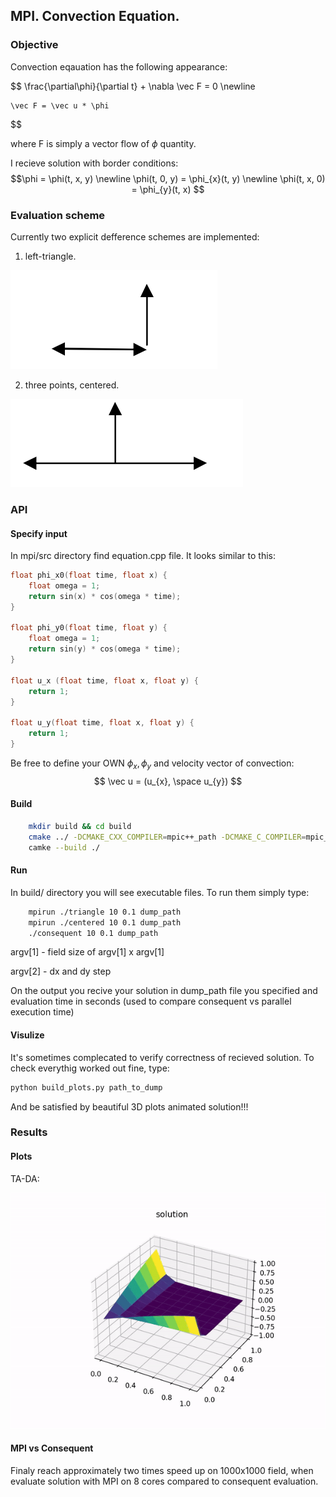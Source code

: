 ## MPI. Convection Equation.

### Objective

Convection eqauation has the following appearance:

$$
    \frac{\partial\phi}{\partial t} + \nabla \vec F = 0 \newline

    \vec F = \vec u * \phi
$$

where F is simply a vector flow of $\phi$ quantity.

I recieve solution with border conditions: $$\phi = \phi(t, x, y) \newline \phi(t, 0, y) = \phi_{x}(t, y) \newline \phi(t, x, 0) = \phi_{y}(t, x) $$

### Evaluation scheme
Currently two explicit defference schemes are implemented:
1. left-triangle.

![example](results/triangle.png)

2. three points, centered.

![example](results/centered.png)

### API

#### Specify input

In mpi/src directory find equation.cpp file. It looks similar to this:

```c
float phi_x0(float time, float x) {
    float omega = 1;
    return sin(x) * cos(omega * time);
}

float phi_y0(float time, float y) {
    float omega = 1;
    return sin(y) * cos(omega * time);
}

float u_x (float time, float x, float y) {
    return 1;
}

float u_y(float time, float x, float y) {
    return 1;
}
```

Be free to define your OWN $\phi_{x}, \phi_{y}$ and velocity vector of convection:
$$ \vec u = (u_{x}, \space u_{y}) $$

#### Build

```bash
    mkdir build && cd build
    cmake ../ -DCMAKE_CXX_COMPILER=mpic++_path -DCMAKE_C_COMPILER=mpic_path
    camke --build ./
```

#### Run

In build/ directory you will see executable files. To run them simply type:

```bash
    mpirun ./triangle 10 0.1 dump_path
    mpirun ./centered 10 0.1 dump_path
    ./consequent 10 0.1 dump_path
```

argv[1] - field size of argv[1] x argv[1]

argv[2] - dx and dy step

On the output you recive your solution in dump_path file you specified and evaluation time in seconds (used to compare consequent vs parallel execution time)

#### Visulize

It's sometimes complecated to verify correctness of recieved solution. To check everythig worked out fine, type:

```bash
python build_plots.py path_to_dump
```

And be satisfied by beautiful 3D plots animated solution!!!

### Results

#### Plots

TA-DA:

![results](results/gif_exmp.gif)

#### MPI vs Consequent

Finaly reach approximately two times speed up on 1000x1000 field, when evaluate solution with MPI on 8 cores compared to consequent evaluation.
